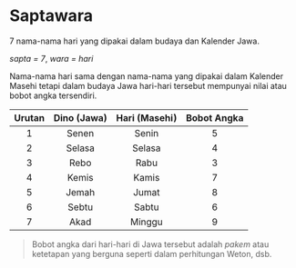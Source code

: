 # Saptawara

7 nama-nama hari yang dipakai dalam budaya dan Kalender Jawa.

_sapta = 7_, _wara = hari_

Nama-nama hari sama dengan nama-nama yang dipakai dalam Kalender Masehi tetapi dalam budaya Jawa hari-hari tersebut mempunyai nilai atau bobot angka tersendiri.

| Urutan | Dino (Jawa) | Hari (Masehi) | Bobot Angka |
| :----: | :---------: | :-----------: | :---------: |
|   1    |    Senen    |     Senin     |      5      |
|   2    |   Selasa    |    Selasa     |      4      |
|   3    |    Rebo     |     Rabu      |      3      |
|   4    |    Kemis    |     Kamis     |      7      |
|   5    |    Jemah    |     Jumat     |      8      |
|   6    |    Sebtu    |     Sabtu     |      6      |
|   7    |    Akad     |    Minggu     |      9      |

> Bobot angka dari hari-hari di Jawa tersebut adalah _pakem_ atau ketetapan yang berguna seperti dalam perhitungan Weton, dsb.
